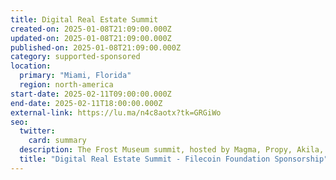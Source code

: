 ```yaml
---
title: Digital Real Estate Summit
created-on: 2025-01-08T21:09:00.000Z
updated-on: 2025-01-08T21:09:00.000Z
published-on: 2025-01-08T21:09:00.000Z
category: supported-sponsored
location:
  primary: "Miami, Florida"
  region: north-america
start-date: 2025-02-11T09:00:00.000Z
end-date: 2025-02-11T18:00:00.000Z
external-link: https://lu.ma/n4c8aotx?tk=GRGiWo
seo:
  twitter:
    card: summary
  description: The Frost Museum summit, hosted by Magma, Propy, Akila, Filecoin, and SustainaCities, explores how digital assets drive sustainable urban futures, from design to operations.
  title: "Digital Real Estate Summit - Filecoin Foundation Sponsorship"
---
```

